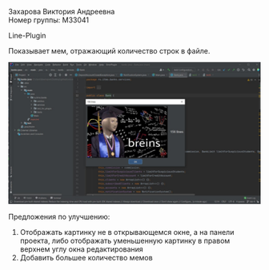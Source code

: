 Захарова Виктория Андреевна\
Номер группы: М33041

Line-Plugin

Показывает мем, отражающий количество строк в файле.

![img.png](img.png)

Предложения по улучшению:
1. Отображать картинку не в открывающемся окне, а на панели проекта, либо отображать уменьшенную картинку в правом верхнем углу окна редактирования
2. Добавить большее количество мемов